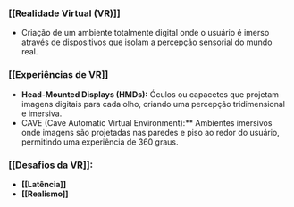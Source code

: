

### [[Realidade Virtual (VR)]]

 - Criação de um ambiente totalmente digital onde o usuário é imerso através de dispositivos que isolam a percepção sensorial do mundo real.

### [[Experiências de VR]]

- **Head-Mounted Displays (HMDs):** Óculos ou capacetes que projetam imagens digitais para cada olho, criando uma percepção tridimensional e imersiva.
- CAVE (Cave Automatic Virtual Environment):** Ambientes imersivos onde imagens são projetadas nas paredes e piso ao redor do usuário, permitindo uma experiência de 360 graus.

### [[Desafios da VR]]: 

- **[[Latência]]** 
- **[[Realismo]]**